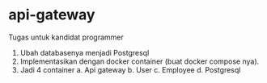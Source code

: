 # api-gateway
Tugas untuk kandidat programmer

1. Ubah databasenya menjadi Postgresql
2. Implementasikan dengan docker container (buat docker compose nya).
3. Jadi 4 container
   a. Api gateway
   b. User
   c. Employee
   d. Postgresql
